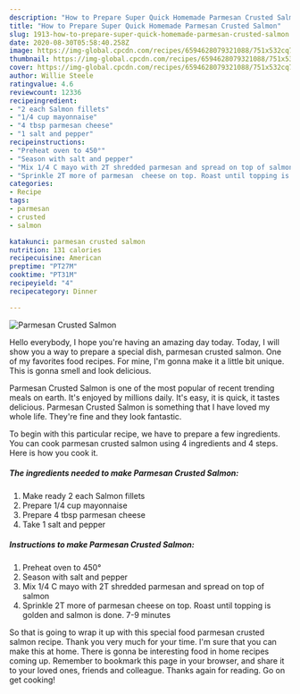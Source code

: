```yaml
---
description: "How to Prepare Super Quick Homemade Parmesan Crusted Salmon"
title: "How to Prepare Super Quick Homemade Parmesan Crusted Salmon"
slug: 1913-how-to-prepare-super-quick-homemade-parmesan-crusted-salmon
date: 2020-08-30T05:58:40.258Z
image: https://img-global.cpcdn.com/recipes/6594628079321088/751x532cq70/parmesan-crusted-salmon-recipe-main-photo.jpg
thumbnail: https://img-global.cpcdn.com/recipes/6594628079321088/751x532cq70/parmesan-crusted-salmon-recipe-main-photo.jpg
cover: https://img-global.cpcdn.com/recipes/6594628079321088/751x532cq70/parmesan-crusted-salmon-recipe-main-photo.jpg
author: Willie Steele
ratingvalue: 4.6
reviewcount: 12336
recipeingredient:
- "2 each Salmon fillets"
- "1/4 cup mayonnaise"
- "4 tbsp parmesan cheese"
- "1 salt and pepper"
recipeinstructions:
- "Preheat oven to 450°"
- "Season with salt and pepper"
- "Mix 1/4 C mayo with 2T shredded parmesan and spread on top of salmon"
- "Sprinkle 2T more of parmesan  cheese on top. Roast until topping is golden and salmon is done. 7-9 minutes"
categories:
- Recipe
tags:
- parmesan
- crusted
- salmon

katakunci: parmesan crusted salmon 
nutrition: 131 calories
recipecuisine: American
preptime: "PT27M"
cooktime: "PT31M"
recipeyield: "4"
recipecategory: Dinner

---
```



![Parmesan Crusted Salmon](https://img-global.cpcdn.com/recipes/6594628079321088/751x532cq70/parmesan-crusted-salmon-recipe-main-photo.jpg)

Hello everybody, I hope you're having an amazing day today. Today, I will show you a way to prepare a special dish, parmesan crusted salmon. One of my favorites food recipes. For mine, I'm gonna make it a little bit unique. This is gonna smell and look delicious.

Parmesan Crusted Salmon is one of the most popular of recent trending meals on earth. It's enjoyed by millions daily. It's easy, it is quick, it tastes delicious. Parmesan Crusted Salmon is something that I have loved my whole life. They're fine and they look fantastic.




To begin with this particular recipe, we have to prepare a few ingredients. You can cook parmesan crusted salmon using 4 ingredients and 4 steps. Here is how you cook it.

<!--inarticleads1-->

##### The ingredients needed to make Parmesan Crusted Salmon:

1. Make ready 2 each Salmon fillets
1. Prepare 1/4 cup mayonnaise
1. Prepare 4 tbsp parmesan cheese
1. Take 1 salt and pepper




<!--inarticleads2-->

##### Instructions to make Parmesan Crusted Salmon:

1. Preheat oven to 450°
1. Season with salt and pepper
1. Mix 1/4 C mayo with 2T shredded parmesan and spread on top of salmon
1. Sprinkle 2T more of parmesan  cheese on top. Roast until topping is golden and salmon is done. 7-9 minutes




So that is going to wrap it up with this special food parmesan crusted salmon recipe. Thank you very much for your time. I'm sure that you can make this at home. There is gonna be interesting food in home recipes coming up. Remember to bookmark this page in your browser, and share it to your loved ones, friends and colleague. Thanks again for reading. Go on get cooking!
